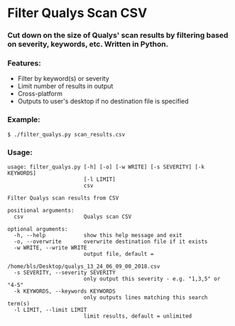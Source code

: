 # Filter Qualys Scan CSV
### Cut down on the size of Qualys' scan results by filtering based on severity, keywords, etc.  Written in Python.

### Features:
* Filter by keyword(s) or severity
* Limit number of results in output
* Cross-platform
* Outputs to user's desktop if no destination file is specified

### Example:
~~~
$ ./filter_qualys.py scan_results.csv
~~~

### Usage:
~~~
usage: filter_qualys.py [-h] [-o] [-w WRITE] [-s SEVERITY] [-k KEYWORDS]
                        [-l LIMIT]
                        csv

Filter Qualys scan results from CSV

positional arguments:
  csv                   Qualys scan CSV

optional arguments:
  -h, --help            show this help message and exit
  -o, --overwrite       overwrite destination file if it exists
  -w WRITE, --write WRITE
                        output file, default =
                        /home/bls/Desktop/qualys_13_24_06_09_00_2018.csv
  -s SEVERITY, --severity SEVERITY
                        only output this severity - e.g. "1,3,5" or "4-5"
  -k KEYWORDS, --keywords KEYWORDS
                        only outputs lines matching this search term(s)
  -l LIMIT, --limit LIMIT
                        limit results, default = unlimited
~~~